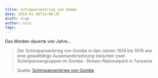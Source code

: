 ```yaml
---
title: Schimpansenkrieg von Gombe
date: 2019-01-30T14:00:29
draft: true
author: nico
tags: 
---
```


Das Morden dauerte vier Jahre...

> Der Schimpansenkrieg von Gombe in den Jahren 1974 bis 1978 war eine
> gewalttätige Auseinandersetzung zwischen zwei Schimpansengruppen im Gombe-
> Stream-Nationalpark in Tansania.
>
> Quelle: [Schimpansenkrieg von Gombe](https://de.wikipedia.org/wiki/Schimpansenkrieg_von_Gombe)
